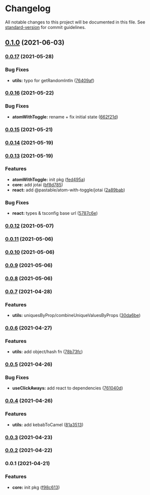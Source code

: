 # Changelog

All notable changes to this project will be documented in this file. See [standard-version](https://github.com/conventional-changelog/standard-version) for commit guidelines.

## [0.1.0](https://github.com/astahmer/pastable/compare/@pastable/core@0.0.17...@pastable/core@0.1.0) (2021-06-03)

### [0.0.17](https://github.com/astahmer/pastable/compare/@pastable/core@0.0.16...@pastable/core@0.0.17) (2021-05-28)


### Bug Fixes

* **utils:** typo for getRandomIntIn ([76409af](https://github.com/astahmer/pastable/commit/76409afc0cd2cf0c408142973df3c13f2e2c837b))

### [0.0.16](https://github.com/astahmer/pastable/compare/@pastable/core@0.0.15...@pastable/core@0.0.16) (2021-05-22)


### Bug Fixes

* **atomWithToggle:** rename + fix initial state ([662f21d](https://github.com/astahmer/pastable/commit/662f21d39089066f1af8d5ee5d46e426b03d50a4))

### [0.0.15](https://github.com/astahmer/pastable/compare/@pastable/core@0.0.14...@pastable/core@0.0.15) (2021-05-21)

### [0.0.14](https://github.com/astahmer/pastable/compare/@pastable/core@0.0.13...@pastable/core@0.0.14) (2021-05-19)

### [0.0.13](https://github.com/astahmer/pastable/compare/@pastable/core@0.0.12...@pastable/core@0.0.13) (2021-05-19)


### Features

* **atomWithToggle:** init pkg ([fed495a](https://github.com/astahmer/pastable/commit/fed495a703ca775bfeefd63d1c4363658e7f1d3f))
* **core:** add jotai ([bf8d785](https://github.com/astahmer/pastable/commit/bf8d785f6a368927777e5c8b595fdadc354c6095))
* **react:** add @pastable/atom-with-toggle/jotai ([2a89bab](https://github.com/astahmer/pastable/commit/2a89babfd89bc8fe554e1edb190325fa1cc2edd6))


### Bug Fixes

* **react:** types & tsconfig base url ([5787c6e](https://github.com/astahmer/pastable/commit/5787c6ee23567c63f8b6d14f2bbe4f6c557118e7))

### [0.0.12](https://github.com/astahmer/pastable/compare/@pastable/core@0.0.11...@pastable/core@0.0.12) (2021-05-07)

### [0.0.11](https://github.com/astahmer/pastable/compare/@pastable/core@0.0.10...@pastable/core@0.0.11) (2021-05-06)

### [0.0.10](https://github.com/astahmer/pastable/compare/@pastable/core@0.0.9...@pastable/core@0.0.10) (2021-05-06)

### [0.0.9](https://github.com/astahmer/pastable/compare/@pastable/core@0.0.8...@pastable/core@0.0.9) (2021-05-06)

### [0.0.8](https://github.com/astahmer/pastable/compare/@pastable/core@0.0.7...@pastable/core@0.0.8) (2021-05-06)

### [0.0.7](https://github.com/astahmer/pastable/compare/@pastable/core@0.0.6...@pastable/core@0.0.7) (2021-04-28)


### Features

* **utils:** uniquesByProp/combineUniqueValuesByProps ([30da6be](https://github.com/astahmer/pastable/commit/30da6be2b51a8880577ba5fa92f268c7a50e59ed))

### [0.0.6](https://github.com/astahmer/pastable/compare/@pastable/core@0.0.5...@pastable/core@0.0.6) (2021-04-27)


### Features

* **utils:** add object/hash fn ([78b73fc](https://github.com/astahmer/pastable/commit/78b73fc88a16345daad17346a4f96dc5fe71fcef))

### [0.0.5](https://github.com/astahmer/pastable/compare/@pastable/core@0.0.4...@pastable/core@0.0.5) (2021-04-26)


### Bug Fixes

* **useClickAways:** add react to dependencies ([761040d](https://github.com/astahmer/pastable/commit/761040d6b347e39ad904735762425af7dabd65c6))

### [0.0.4](https://github.com/astahmer/pastable/compare/@pastable/core@0.0.3...@pastable/core@0.0.4) (2021-04-26)


### Features

* **utils:** add kebabToCamel ([81a3513](https://github.com/astahmer/pastable/commit/81a3513bb0e6575e32191b58604ea64671350fd4))

### [0.0.3](https://github.com/astahmer/pastable/compare/@pastable/core@0.0.2...@pastable/core@0.0.3) (2021-04-23)

### [0.0.2](https://github.com/astahmer/pastable/compare/@pastable/core@0.0.1...@pastable/core@0.0.2) (2021-04-22)

### 0.0.1 (2021-04-21)


### Features

* **core:** init pkg ([f98c613](https://github.com/astahmer/pastable/commit/f98c613bb7d02199c2be071701f0350738e42df1))
